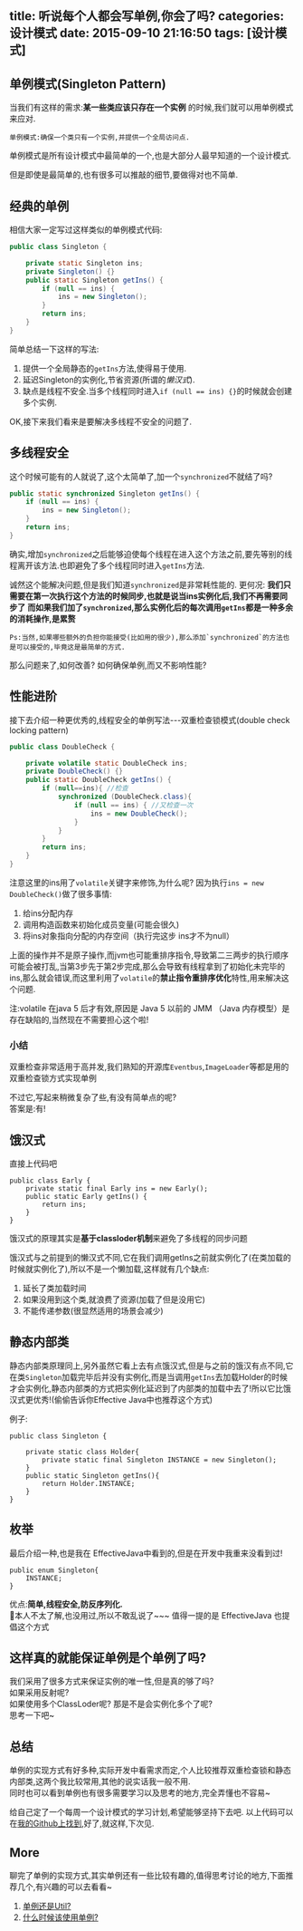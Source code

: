 title: 听说每个人都会写单例,你会了吗?
categories: 设计模式
date: 2015-09-10 21:16:50
tags: [设计模式]
---

## 单例模式(Singleton Pattern)

当我们有这样的需求:**某一些类应该只存在一个实例** 的时候,我们就可以用单例模式来应对.  

    单例模式:确保一个类只有一个实例,并提供一个全局访问点.

单例模式是所有设计模式中最简单的一个,也是大部分人最早知道的一个设计模式.

但是即使是最简单的,也有很多可以推敲的细节,要做得对也不简单.

## 经典的单例

相信大家一定写过这样类似的单例模式代码:
```Java
public class Singleton {

    private static Singleton ins;
    private Singleton() {}
    public static Singleton getIns() {
        if (null == ins) {
            ins = new Singleton();
        }
        return ins;
    }
}
```
简单总结一下这样的写法:
1. 提供一个全局静态的`getIns`方法,使得易于使用.
2. 延迟Singleton的实例化,节省资源(所谓的*懒汉式*).
3. 缺点是线程不安全.当多个线程同时进入`if (null == ins) {}`的时候就会创建多个实例.

OK,接下来我们看来是要解决多线程不安全的问题了.  

<!-- more -->

## 多线程安全

这个时候可能有的人就说了,这个太简单了,加一个`synchronized`不就结了吗?  
```Java
public static synchronized Singleton getIns() {
    if (null == ins) {
        ins = new Singleton();
    }
    return ins;
}
```

确实,增加`synchronized`之后能够迫使每个线程在进入这个方法之前,要先等别的线程离开该方法.也即避免了多个线程同时进入`getIns`方法.

诚然这个能解决问题,但是我们知道`synchronized`是非常耗性能的.
更何况:
**我们只需要在第一次执行这个方法的时候同步,也就是说当ins实例化后,我们不再需要同步了**
**而如果我们加了`synchronized`,那么实例化后的每次调用`getIns`都是一种多余的消耗操作,是累赘**

    Ps:当然,如果哪些额外的负担你能接受(比如用的很少),那么添加`synchronized`的方法也是可以接受的,毕竟这是最简单的方式.

那么问题来了,如何改善?
如何确保单例,而又不影响性能?

## 性能进阶
接下去介绍一种更优秀的,线程安全的单例写法---双重检查锁模式(double check locking pattern)

```Java
public class DoubleCheck {

    private volatile static DoubleCheck ins;
    private DoubleCheck() {}
    public static DoubleCheck getIns() {
        if (null==ins){ //检查
            synchronized (DoubleCheck.class){
                if (null == ins) { //又检查一次
                    ins = new DoubleCheck();
                }
            }
        }
        return ins;
    }
}
```

注意这里的ins用了`volatile`关键字来修饰,为什么呢?
因为执行`ins = new DoubleCheck()`做了很多事情:
1. 给ins分配内存
2. 调用构造函数来初始化成员变量(可能会很久)
3. 将ins对象指向分配的内存空间（执行完这步 ins才不为null）

上面的操作并不是原子操作,而jvm也可能重排序指令,导致第二三两步的执行顺序可能会被打乱,当第3步先于第2步完成,那么会导致有线程拿到了初始化未完毕的ins,那么就会错误,而这里利用了`volatile`的**禁止指令重排序优化**特性,用来解决这个问题.

  注:volatile 在java 5 后才有效,原因是 Java 5 以前的 JMM （Java 内存模型）是存在缺陷的,当然现在不需要担心这个啦!

### 小结
双重检查非常适用于高并发,我们熟知的开源库`Eventbus`,`ImageLoader`等都是用的双重检查锁方式实现单例  

不过它,写起来稍微复杂了些,有没有简单点的呢?  
答案是:有!  

## 饿汉式

直接上代码吧  
```
public class Early {
    private static final Early ins = new Early();
    public static Early getIns() {
        return ins;
    }
}
```

  饿汉式的原理其实是**基于classloder机制**来避免了多线程的同步问题  

饿汉式与之前提到的懒汉式不同,它在我们调用getIns之前就实例化了(在类加载的时候就实例化了),所以不是一个懒加载,这样就有几个缺点:  

1. 延长了类加载时间
2. 如果没用到这个类,就浪费了资源(加载了但是没用它)
3. 不能传递参数(很显然适用的场景会减少)

## 静态内部类

静态内部类原理同上,另外虽然它看上去有点饿汉式,但是与之前的饿汉有点不同,它在类`Singleton`加载完毕后并没有实例化,而是当调用`getIns`去加载Holder的时候才会实例化,静态内部类的方式把实例化延迟到了内部类的加载中去了!所以它比饿汉式更优秀!(偷偷告诉你Effective Java中也推荐这个方式)  

例子:   
```
public class Singleton {

    private static class Holder{
        private static final Singleton INSTANCE = new Singleton();
    }
    public static Singleton getIns(){
        return Holder.INSTANCE;
    }
}
```

## 枚举
最后介绍一种,也是我在 EffectiveJava中看到的,但是在开发中我重来没看到过!
```
public enum Singleton{
    INSTANCE;
}
```
优点:**简单,线程安全,防反序列化.**  
本人不太了解,也没用过,所以不敢乱说了~~~
值得一提的是 EffectiveJava 也提倡这个方式  

## 这样真的就能保证单例是个单例了吗?

我们采用了很多方式来保证实例的唯一性,但是真的够了吗?  
如果采用反射呢?  
如果使用多个ClassLoder呢?
那是不是会实例化多个了呢?  
思考一下吧~  

## 总结

单例的实现方式有好多种,实际开发中看需求而定,个人比较推荐双重检查锁和静态内部类,这两个我比较常用,其他的说实话我一般不用.  
同时也可以看到单例也有很多需要学习以及思考的地方,完全弄懂也不容易~



给自己定了一个每周一个设计模式的学习计划,希望能够坚持下去吧.
以上代码可以在[我的Github上找到](https://github.com/AlanCheen/DesignPattern/tree/master/designpattern/src/main/java/com/example/singleton),好了,就这样,下次见.

## More  
聊完了单例的实现方式,其实单例还有一些比较有趣的,值得思考讨论的地方,下面推荐几个,有兴趣的可以去看看~
1. [单例还是Util?](http://stackoverflow.com/questions/5582881/singleton-and-static-utility-classes)
2. [什么时候该使用单例?](http://programmers.stackexchange.com/questions/235527/when-to-use-a-singleton-and-when-to-use-a-static-class)
